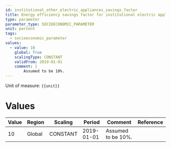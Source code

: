```yaml
---
id: institutional_other_electric_appliances_savings_factor
title: Energy efficiency savings factor for institutional electric appliances
type: parameter
parameter_type: SOCIOECONOMIC_PARAMETER
unit: percent
tags:
  - socioeconomic_parameter
values:
  - value: 10
    global: True
    scalingType: CONSTANT
    validFrom: 2019-01-01
    comment: |
        Assumed to be 10%.
---
```



Unit of measure: `{{unit}}`


# Values


| Value | Region | Scaling | Period | Comment | Reference |
|-------|--------|---------|--------|---------|-----------|
| 10 | Global | CONSTANT | 2019-01-01 | Assumed to be 10%. |  |


